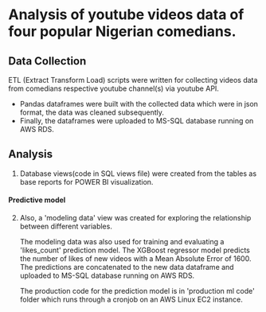# Analysis of youtube videos data of four popular Nigerian comedians.



## Data Collection
   ETL (Extract Transform Load) scripts were written for collecting videos data from comedians respective youtube 
   channel(s) via youtube API.
   - Pandas dataframes were built with the collected data which were in json format, the data was cleaned subsequently.
   - Finally, the dataframes were uploaded to MS-SQL database running on AWS RDS.




## Analysis
   1. Database views(code in SQL views file) were created from the tables as base reports for POWER BI visualization.
  
   #### Predictive model
   2. Also, a 'modeling data' view was created for exploring the relationship between different variables.

      The modeling data was also used for training and evaluating a 'likes_count' prediction model.
      The XGBoost regressor model predicts the number of likes of new videos with a Mean Absolute Error of 1600. The predictions
      are concatenated to the new data dataframe and uploaded to MS-SQL database running on AWS RDS.

      The production code for the prediction model is in 'production ml code' folder which runs through a 
      cronjob on an AWS Linux EC2 instance. 


